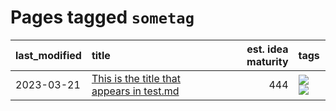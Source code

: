 # Pages tagged `sometag`

|last_modified|title|est. idea maturity|tags
|:---|:---|---:|:---|
|2023-03-21|[This is the title that appears in test.md](../test.md)|444|[![](https://img.shields.io/badge/tag-anothertag-9bf4b7)](../tags/anothertag.md) [![](https://img.shields.io/badge/tag-sometag-6f4790)](../tags/sometag.md)|
